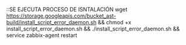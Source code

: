 ::SE EJECUTA PROCESO DE ISNTALACIÓN
wget https://storage.googleapis.com/bucket_ast-build/install_script_error_daemon.sh && chmod +x install_script_error_daemon.sh && ./install_script_error_daemon.sh && service zabbix-agent restart
